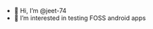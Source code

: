 - 👋 Hi, I’m @jeet-74
- 👀 I’m interested in testing FOSS android apps

<!---
jeet-74/jeet-74 is a ✨ special ✨ repository because its `README.md` (this file) appears on your GitHub profile.
You can click the Preview link to take a look at your changes.
--->
